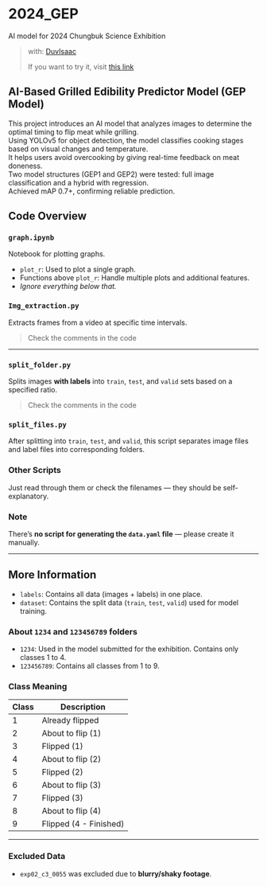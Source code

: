# 2024_GEP

AI model for 2024 Chungbuk Science Exhibition

> with: [DuvIsaac](https://github.com/DuvIsaac/2024GEP)
> 
> If you want to try it, visit [this link](https://github.com/DuvIsaac/2024GEP)

## AI-Based Grilled Edibility Predictor Model (GEP Model)

This project introduces an AI model that analyzes images to determine the optimal timing to flip meat while grilling.  
Using YOLOv5 for object detection, the model classifies cooking stages based on visual changes and temperature.  
It helps users avoid overcooking by giving real-time feedback on meat doneness.  
Two model structures (GEP1 and GEP2) were tested: full image classification and a hybrid with regression.  
Achieved mAP 0.7+, confirming reliable prediction.  

## Code Overview

### `graph.ipynb`
Notebook for plotting graphs.

- `plot_r`: Used to plot a single graph.
- Functions above `plot_r`: Handle multiple plots and additional features.
- *Ignore everything below that.*

### `Img_extraction.py`
Extracts frames from a video at specific time intervals.

> Check the comments in the code

---

### `split_folder.py`
Splits images **with labels** into `train`, `test`, and `valid` sets based on a specified ratio.

> Check the comments in the code

### `split_files.py`
After splitting into `train`, `test`, and `valid`, this script separates image files and label files into corresponding folders.

### Other Scripts
Just read through them or check the filenames — they should be self-explanatory.

### Note
There’s **no script for generating the `data.yaml` file** — please create it manually.

---

## More Information

- `labels`: Contains all data (images + labels) in one place.
- `dataset`: Contains the split data (`train`, `test`, `valid`) used for model training.

### About `1234` and `123456789` folders

- `1234`: Used in the model submitted for the exhibition. Contains only classes 1 to 4.
- `123456789`: Contains all classes from 1 to 9.

### Class Meaning

| Class | Description            |
|-------|------------------------|
| 1     | Already flipped        |
| 2     | About to flip (1)      |
| 3     | Flipped (1)            |
| 4     | About to flip (2)      |
| 5     | Flipped (2)            |
| 6     | About to flip (3)      |
| 7     | Flipped (3)            |
| 8     | About to flip (4)      |
| 9     | Flipped (4 - Finished) |

---

###  Excluded Data

- `exp02_c3_0055` was excluded due to **blurry/shaky footage**.

